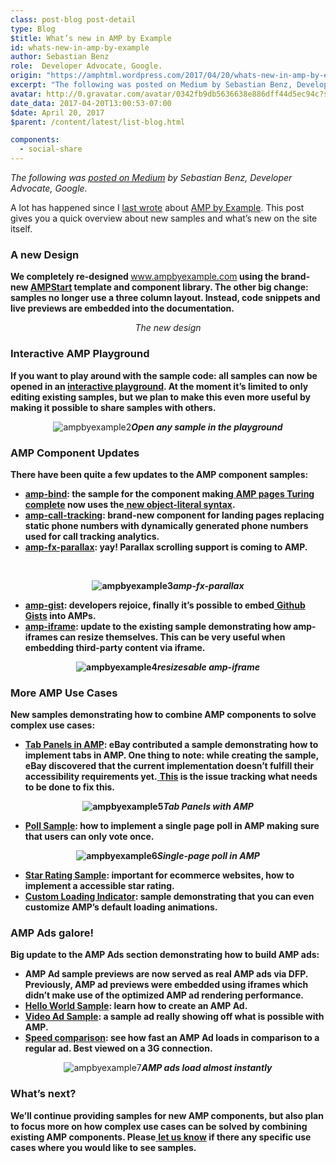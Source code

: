 ```yaml
---
class: post-blog post-detail
type: Blog
$title: What’s new in AMP by Example
id: whats-new-in-amp-by-example
author: Sebastian Benz
role:  Developer Advocate, Google.
origin: "https://amphtml.wordpress.com/2017/04/20/whats-new-in-amp-by-example/amp/"
excerpt: "The following was posted on Medium by Sebastian Benz, Developer Advocate, Google. A lot has happened since I last wrote about AMP by Example. This post gives you a quick overview about new samples and what’s new on the site itself. A new Design We completely re-designed www.ampbyexample.com using the brand-new AMPStart template and component library. The [&#8230;]"
avatar: http://0.gravatar.com/avatar/0342fb9db5636638e886dff44d5ec94c?s=96&d=identicon&r=G
date_data: 2017-04-20T13:00:53-07:00
$date: April 20, 2017
$parent: /content/latest/list-blog.html

components:
  - social-share
---
```


<div class="amp-wp-article-content">
<p><em>The following was <a href="https://medium.com/@sebabenz/whats-new-in-amp-by-example-b44aea5da47d" target="_blank">posted on Medium</a> by Sebastian Benz, Developer Advocate, Google.</em></p>
<p>A lot has happened since I <a class="markup--anchor markup--p-anchor" href="https://medium.com/google-developers/introducing-amp-by-example-dc6118794369" target="_blank">last wrote</a> about <a class="markup--anchor markup--p-anchor" href="https://ampbyexample.com/" target="_blank" rel="nofollow noopener">AMP by Example</a>. This post gives you a quick overview about new samples and what’s new on the site itself.</p>
<h3><b>A new Design</b></h3>
<p><strong>We completely re-designed </strong><a href="http://www.ampbyexample.com/">www.ampbyexample.com</a><strong> using the brand-new </strong><a href="https://www.ampstart.com/"><strong>AMPStart</strong></a><strong> template and component library. The other big change: samples no longer use a three column layout. Instead, code snippets and live previews are embedded into the documentation.</strong></p>
<center><div class="wp-image  size-full wp-image-1266 aligncenter"><amp-img layout='responsive' width="1280" height="750" src="https://amphtml.files.wordpress.com/2017/04/ampbyexample1.png?w=660" srcset="https://amphtml.files.wordpress.com/2017/04/ampbyexample1.png?w=660 660w, https://amphtml.files.wordpress.com/2017/04/ampbyexample1.png?w=150 150w, https://amphtml.files.wordpress.com/2017/04/ampbyexample1.png?w=300 300w, https://amphtml.files.wordpress.com/2017/04/ampbyexample1.png?w=768 768w, https://amphtml.files.wordpress.com/2017/04/ampbyexample1.png?w=1024 1024w, https://amphtml.files.wordpress.com/2017/04/ampbyexample1.png 1280w" sizes="(max-width: 660px) 100vw, 660px"></amp-img><em>The new design</em></center>
<h3><b>Interactive AMP Playground</b></h3>
<p><strong>If you want to play around with the sample code: all samples can now be opened in an </strong><a href="https://ampbyexample.com/playground/#url=https%3A%2F%2Fampbyexample.com%2Fintroduction%2Fhello_world%2Fsource%2F"><strong>interactive playground</strong></a><strong>. At the moment it’s limited to only editing existing samples, but we plan to make this even more useful by making it possible to share samples with others.</strong></p>
<center><img data-attachment-id="1265" data-permalink="https://amphtml.wordpress.com/2017/04/20/whats-new-in-amp-by-example/ampbyexample2/" data-orig-file="https://amphtml.files.wordpress.com/2017/04/ampbyexample2.gif?w=660" data-orig-size="800,612" data-comments-opened="1" data-image-meta="{&quot;aperture&quot;:&quot;0&quot;,&quot;credit&quot;:&quot;&quot;,&quot;camera&quot;:&quot;&quot;,&quot;caption&quot;:&quot;&quot;,&quot;created_timestamp&quot;:&quot;0&quot;,&quot;copyright&quot;:&quot;&quot;,&quot;focal_length&quot;:&quot;0&quot;,&quot;iso&quot;:&quot;0&quot;,&quot;shutter_speed&quot;:&quot;0&quot;,&quot;title&quot;:&quot;&quot;,&quot;orientation&quot;:&quot;0&quot;}" data-image-title="ampbyexample2" data-image-description="" data-medium-file="https://amphtml.files.wordpress.com/2017/04/ampbyexample2.gif?w=660?w=300" data-large-file="https://amphtml.files.wordpress.com/2017/04/ampbyexample2.gif?w=660?w=660" class=" size-full wp-image-1265 aligncenter" src="https://amphtml.files.wordpress.com/2017/04/ampbyexample2.gif?w=660" alt="ampbyexample2"   /><em><strong>Open any sample in the playground</strong></em></center>
<h3><b>AMP Component Updates </b></h3>
<p><strong>There have been quite a few updates to the AMP component samples:</strong></p>
<ul>
<li ><a href="https://ampbyexample.com/components/amp-bind/"><strong>amp-bind</strong></a><strong>: the sample for the component making</strong><a href="https://www.youtube.com/watch?v=xzCFU8b5fCU"> <strong>AMP pages Turing complete</strong></a><strong> now uses the</strong><a href="https://github.com/ampproject/amphtml/issues/8390"> <strong>new object-literal syntax</strong></a><strong>.</strong></li>
<li ><a href="https://ampbyexample.com/components/amp-call-tracking/"><strong>amp-call-tracking</strong></a><strong>: brand-new component for landing pages replacing static phone numbers with dynamically generated phone numbers used for call tracking analytics.</strong></li>
<li ><a href="https://ampbyexample.com/components/amp-fx-parallax/preview/"><strong>amp-fx-parallax</strong></a><strong>: yay! Parallax scrolling support is coming to AMP.</strong></li>
</ul>
<p>&nbsp;</p>
<center><strong><img data-attachment-id="1264" data-permalink="https://amphtml.wordpress.com/2017/04/20/whats-new-in-amp-by-example/ampbyexample3/" data-orig-file="https://amphtml.files.wordpress.com/2017/04/ampbyexample3.gif?w=660" data-orig-size="373,300" data-comments-opened="1" data-image-meta="{&quot;aperture&quot;:&quot;0&quot;,&quot;credit&quot;:&quot;&quot;,&quot;camera&quot;:&quot;&quot;,&quot;caption&quot;:&quot;&quot;,&quot;created_timestamp&quot;:&quot;0&quot;,&quot;copyright&quot;:&quot;&quot;,&quot;focal_length&quot;:&quot;0&quot;,&quot;iso&quot;:&quot;0&quot;,&quot;shutter_speed&quot;:&quot;0&quot;,&quot;title&quot;:&quot;&quot;,&quot;orientation&quot;:&quot;0&quot;}" data-image-title="ampbyexample3" data-image-description="" data-medium-file="https://amphtml.files.wordpress.com/2017/04/ampbyexample3.gif?w=660?w=300" data-large-file="https://amphtml.files.wordpress.com/2017/04/ampbyexample3.gif?w=660?w=373" class=" size-full wp-image-1264 aligncenter" src="https://amphtml.files.wordpress.com/2017/04/ampbyexample3.gif?w=660" alt="ampbyexample3"   /></strong><em><strong>amp-fx-parallax</strong></em></center>
<ul>
<li ><a href="https://ampbyexample.com/components/amp-gist/"><strong>amp-gist</strong></a><strong>: developers rejoice, finally it’s possible to embed</strong><a href="https://gist.github.com/"> <strong>Github Gists</strong></a><strong> into AMPs.</strong></li>
<li ><a href="https://ampbyexample.com/components/amp-iframe/#resizable-iframes"><strong>amp-iframe</strong></a><strong>: update to the existing sample demonstrating how amp-iframes can resize themselves. This can be very useful when embedding third-party content via iframe.</strong></li>
</ul>
<center><strong><img data-attachment-id="1263" data-permalink="https://amphtml.wordpress.com/2017/04/20/whats-new-in-amp-by-example/ampbyexample4/" data-orig-file="https://amphtml.files.wordpress.com/2017/04/ampbyexample4.gif?w=660" data-orig-size="324,320" data-comments-opened="1" data-image-meta="{&quot;aperture&quot;:&quot;0&quot;,&quot;credit&quot;:&quot;&quot;,&quot;camera&quot;:&quot;&quot;,&quot;caption&quot;:&quot;&quot;,&quot;created_timestamp&quot;:&quot;0&quot;,&quot;copyright&quot;:&quot;&quot;,&quot;focal_length&quot;:&quot;0&quot;,&quot;iso&quot;:&quot;0&quot;,&quot;shutter_speed&quot;:&quot;0&quot;,&quot;title&quot;:&quot;&quot;,&quot;orientation&quot;:&quot;0&quot;}" data-image-title="ampbyexample4" data-image-description="" data-medium-file="https://amphtml.files.wordpress.com/2017/04/ampbyexample4.gif?w=660?w=300" data-large-file="https://amphtml.files.wordpress.com/2017/04/ampbyexample4.gif?w=660?w=324" class="alignnone size-full wp-image-1263 aligncenter" src="https://amphtml.files.wordpress.com/2017/04/ampbyexample4.gif?w=660" alt="ampbyexample4"   /><em>resizesable amp-iframe</em></strong></center>
<h3><b>More AMP Use Cases</b></h3>
<p><strong>New samples demonstrating how to combine AMP components to solve complex use cases:</strong></p>
<ul>
<li ><a href="https://ampbyexample.com/advanced/tab_panels_with_amp-selector/"><strong>Tab Panels in AMP</strong></a><strong>: eBay contributed a sample demonstrating how to implement tabs in AMP. One thing to note: while creating the sample, eBay discovered that the current implementation doesn’t fulfill their accessibility requirements yet.</strong><a href="https://github.com/ampproject/amphtml/issues/8613"> <strong>This</strong></a><strong> is the issue tracking what needs to be done to fix this.</strong></li>
</ul>
<center><strong><img data-attachment-id="1262" data-permalink="https://amphtml.wordpress.com/2017/04/20/whats-new-in-amp-by-example/ampbyexample5/" data-orig-file="https://amphtml.files.wordpress.com/2017/04/ampbyexample5.gif?w=660" data-orig-size="393,700" data-comments-opened="1" data-image-meta="{&quot;aperture&quot;:&quot;0&quot;,&quot;credit&quot;:&quot;&quot;,&quot;camera&quot;:&quot;&quot;,&quot;caption&quot;:&quot;&quot;,&quot;created_timestamp&quot;:&quot;0&quot;,&quot;copyright&quot;:&quot;&quot;,&quot;focal_length&quot;:&quot;0&quot;,&quot;iso&quot;:&quot;0&quot;,&quot;shutter_speed&quot;:&quot;0&quot;,&quot;title&quot;:&quot;&quot;,&quot;orientation&quot;:&quot;0&quot;}" data-image-title="ampbyexample5" data-image-description="" data-medium-file="https://amphtml.files.wordpress.com/2017/04/ampbyexample5.gif?w=660?w=168" data-large-file="https://amphtml.files.wordpress.com/2017/04/ampbyexample5.gif?w=660?w=393" class=" size-full wp-image-1262 aligncenter" src="https://amphtml.files.wordpress.com/2017/04/ampbyexample5.gif?w=660" alt="ampbyexample5"   /><em>Tab Panels with AMP</em></strong></center>
<ul>
<li ><a href="https://ampbyexample.com/samples_templates/poll/preview/"><strong>Poll Sample</strong></a><strong>: how to implement a single page poll in AMP making sure that users can only vote once.</strong></li>
</ul>
<center><strong><img data-attachment-id="1261" data-permalink="https://amphtml.wordpress.com/2017/04/20/whats-new-in-amp-by-example/ampbyexample6/" data-orig-file="https://amphtml.files.wordpress.com/2017/04/ampbyexample6.gif?w=660" data-orig-size="360,550" data-comments-opened="1" data-image-meta="{&quot;aperture&quot;:&quot;0&quot;,&quot;credit&quot;:&quot;&quot;,&quot;camera&quot;:&quot;&quot;,&quot;caption&quot;:&quot;&quot;,&quot;created_timestamp&quot;:&quot;0&quot;,&quot;copyright&quot;:&quot;&quot;,&quot;focal_length&quot;:&quot;0&quot;,&quot;iso&quot;:&quot;0&quot;,&quot;shutter_speed&quot;:&quot;0&quot;,&quot;title&quot;:&quot;&quot;,&quot;orientation&quot;:&quot;0&quot;}" data-image-title="ampbyexample6" data-image-description="" data-medium-file="https://amphtml.files.wordpress.com/2017/04/ampbyexample6.gif?w=660?w=196" data-large-file="https://amphtml.files.wordpress.com/2017/04/ampbyexample6.gif?w=660?w=360" class=" size-full wp-image-1261 aligncenter" src="https://amphtml.files.wordpress.com/2017/04/ampbyexample6.gif?w=660" alt="ampbyexample6"   /><em>Single-page poll in AMP</em></strong></center>
<ul>
<li ><a href="https://ampbyexample.com/advanced/star_rating/preview/"><strong>Star Rating Sample</strong></a><strong>: important for ecommerce websites, how to implement a accessible star rating.</strong></li>
<li ><a href="https://ampbyexample.com/advanced/custom_loading_indicators/"><strong>Custom Loading Indicator</strong></a><strong>: sample demonstrating that you can even customize AMP’s default loading animations.</strong></li>
</ul>
<h3><b>AMP Ads galore!</b></h3>
<p><strong>Big update to the AMP Ads section demonstrating how to build AMP ads:</strong></p>
<ul>
<li ><strong>AMP Ad sample previews are now served as real AMP ads via DFP. Previously, AMP ad previews were embedded using iframes which didn’t make use of the optimized AMP ad rendering performance.</strong></li>
<li ><a href="https://ampbyexample.com/amp_ads/_hello_world/"><strong>Hello World Sample</strong></a><strong>: learn how to create an AMP Ad.</strong></li>
<li ><a href="https://ampbyexample-com.cdn.ampproject.org/c/s/ampbyexample.com/amp_ads/video_ad/preview/?exp=a4a:-1"><strong>Video Ad Sample</strong></a><strong>: a sample ad really showing off what is possible with AMP.</strong></li>
<li ><a href="https://ampbyexample-com.cdn.ampproject.org/c/s/ampbyexample.com/amp_ads/amp_ads_vs_non-amp_ads/preview/?exp=a4a:-1"><strong>Speed comparison</strong></a><strong>: see how fast an AMP Ad loads in comparison to a regular ad. Best viewed on a 3G connection.</strong></li>
</ul>
<center><img data-attachment-id="1260" data-permalink="https://amphtml.wordpress.com/2017/04/20/whats-new-in-amp-by-example/ampbyexample7/" data-orig-file="https://amphtml.files.wordpress.com/2017/04/ampbyexample7.gif?w=660" data-orig-size="340,600" data-comments-opened="1" data-image-meta="{&quot;aperture&quot;:&quot;0&quot;,&quot;credit&quot;:&quot;&quot;,&quot;camera&quot;:&quot;&quot;,&quot;caption&quot;:&quot;&quot;,&quot;created_timestamp&quot;:&quot;0&quot;,&quot;copyright&quot;:&quot;&quot;,&quot;focal_length&quot;:&quot;0&quot;,&quot;iso&quot;:&quot;0&quot;,&quot;shutter_speed&quot;:&quot;0&quot;,&quot;title&quot;:&quot;&quot;,&quot;orientation&quot;:&quot;0&quot;}" data-image-title="ampbyexample7" data-image-description="" data-medium-file="https://amphtml.files.wordpress.com/2017/04/ampbyexample7.gif?w=660?w=170" data-large-file="https://amphtml.files.wordpress.com/2017/04/ampbyexample7.gif?w=660?w=340" class=" size-full wp-image-1260 aligncenter" src="https://amphtml.files.wordpress.com/2017/04/ampbyexample7.gif?w=660" alt="ampbyexample7"   /><em><strong>AMP ads load almost instantly</strong></em></center>
<h3><b>What’s next?</b></h3>
<p><strong>We’ll continue providing samples for new AMP components, but also plan to focus more on how complex use cases can be solved by combining existing AMP components. Please</strong><a href="https://github.com/ampproject/amp-by-example/issues/new"> <strong>let us know</strong></a><strong> if there any specific use cases where you would like to see samples.<br />
</strong></p>
<p></p><br />  
</div>

